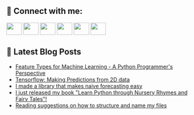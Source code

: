 ## 🔎 Connect with me:
[<img height="32" width="40" src="https://cdn.jsdelivr.net/npm/simple-icons@v5/icons/telegram.svg" />](https://t.me/bullbesh)
[<img height="32" width="40" src="https://cdn.jsdelivr.net/npm/simple-icons@v5/icons/vk.svg" />](https://vk.com/bullbesh)
[<img height="32" width="40" src="https://cdn.jsdelivr.net/npm/simple-icons@v5/icons/twitter.svg" />](https://twitter.com/bullbesh1)
[<img height="32" width="40" src="https://cdn.jsdelivr.net/npm/simple-icons@v5/icons/instagram.svg" />](https://www.instagram.com/bullbesh)
[<img height="32" width="40" src="https://cdn.jsdelivr.net/npm/simple-icons@v5/icons/reddit.svg" />](https://www.reddit.com/user/bullbesh)
[<img height="32" width="40" src="https://cdn.jsdelivr.net/npm/simple-icons@v5/icons/youtube.svg" />](https://www.youtube.com/channel/UCtfjRs6uzgq5mfm8S06WTcg)

## 📕 Latest Blog Posts
<!-- BLOG-POST-LIST:START -->
- [Feature Types for Machine Learning - A Python Programmer&#39;s Perspective](https://www.reddit.com/r/Python/comments/uz91ce/feature_types_for_machine_learning_a_python/)
- [Tensorflow: Making Predictions from 2D data](https://www.reddit.com/r/Python/comments/uz7g3w/tensorflow_making_predictions_from_2d_data/)
- [I made a library that makes naive forecasting easy](https://www.reddit.com/r/Python/comments/uz713u/i_made_a_library_that_makes_naive_forecasting_easy/)
- [I just released my book &quot;Learn Python through Nursery Rhymes and Fairy Tales&quot;!](https://www.reddit.com/r/Python/comments/uz621m/i_just_released_my_book_learn_python_through/)
- [Reading suggestions on how to structure and name my files](https://www.reddit.com/r/Python/comments/uz5piv/reading_suggestions_on_how_to_structure_and_name/)
<!-- BLOG-POST-LIST:END -->
